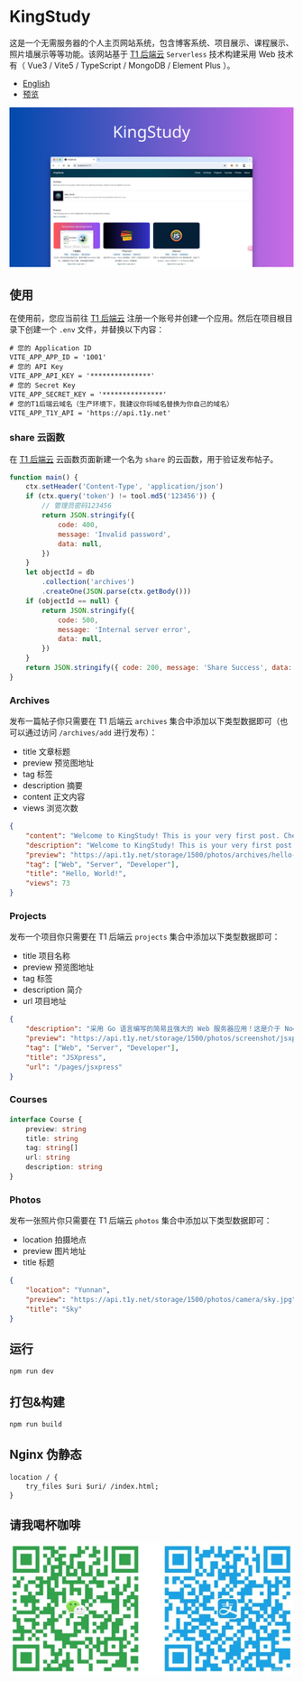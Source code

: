 # KingStudy

这是一个无需服务器的个人主页网站系统，包含博客系统、项目展示、课程展示、照片墙展示等等功能。该网站基于 <a href="https://www.t1y.net/" target="_blank">T1 后端云</a> `Serverless` 技术构建采用 Web 技术有（ Vue3 / Vite5 / TypeScript / MongoDB / Element Plus ）。

-   <a href="./README.md">English</a>
-   <a href="https://kingstudy.vip/">预览</a>

![alt Preview](./public/preview.png)

## 使用

在使用前，您应当前往 <a href="https://www.t1y.net/" target="_blank">T1 后端云</a> 注册一个账号并创建一个应用。然后在项目根目录下创建一个 `.env` 文件，并替换以下内容：

```env
# 您的 Application ID
VITE_APP_APP_ID = '1001'
# 您的 API Key
VITE_APP_API_KEY = '***************'
# 您的 Secret Key
VITE_APP_SECRET_KEY = '***************'
# 您的T1后端云域名（生产环境下，我建议你将域名替换为你自己的域名）
VITE_APP_T1Y_API = 'https://api.t1y.net'
```

### share 云函数

在 <a href="https://www.t1y.net/" target="_blank">T1 后端云</a> 云函数页面新建一个名为 `share` 的云函数，用于验证发布帖子。

```js
function main() {
    ctx.setHeader('Content-Type', 'application/json')
    if (ctx.query('token') != tool.md5('123456')) {
        // 管理员密码123456
        return JSON.stringify({
            code: 400,
            message: 'Invalid password',
            data: null,
        })
    }
    let objectId = db
        .collection('archives')
        .createOne(JSON.parse(ctx.getBody()))
    if (objectId == null) {
        return JSON.stringify({
            code: 500,
            message: 'Internal server error',
            data: null,
        })
    }
    return JSON.stringify({ code: 200, message: 'Share Success', data: null })
}
```

### Archives

发布一篇帖子你只需要在 T1 后端云 `archives` 集合中添加以下类型数据即可（也可以通过访问 `/archives/add` 进行发布）：

-   title 文章标题
-   preview 预览图地址
-   tag 标签
-   description 摘要
-   content 正文内容
-   views 浏览次数

```json
{
    "content": "Welcome to KingStudy! This is your very first post. Check documentation to learn how to use.",
    "description": "Welcome to KingStudy! This is your very first post. Check documentation to learn how to use.",
    "preview": "https://api.t1y.net/storage/1500/photos/archives/hello-world.png",
    "tag": ["Web", "Server", "Developer"],
    "title": "Hello, World!",
    "views": 73
}
```

### Projects

发布一个项目你只需要在 T1 后端云 `projects` 集合中添加以下类型数据即可：

-   title 项目名称
-   preview 预览图地址
-   tag 标签
-   description 简介
-   url 项目地址

```json
{
    "description": "采用 Go 语言编写的简易且强大的 Web 服务器应用！这是介于 Node.js、Deno 之外的又一个 JS Runtime 项目。",
    "preview": "https://api.t1y.net/storage/1500/photos/screenshot/jsxpress.png",
    "tag": ["Web", "Server", "Developer"],
    "title": "JSXpress",
    "url": "/pages/jsxpress"
}
```

### Courses

```typescript
interface Course {
    preview: string
    title: string
    tag: string[]
    url: string
    description: string
}
```

### Photos

发布一张照片你只需要在 T1 后端云 `photos` 集合中添加以下类型数据即可：

-   location 拍摄地点
-   preview 图片地址
-   title 标题

```json
{
    "location": "Yunnan",
    "preview": "https://api.t1y.net/storage/1500/photos/camera/sky.jpg",
    "title": "Sky"
}
```

## 运行

```bash
npm run dev
```

## 打包&构建

```bash
npm run build
```

## Nginx 伪静态

```nginx
location / {
	try_files $uri $uri/ /index.html;
}
```

## 请我喝杯咖啡

![alt QR-Code](./src/assets/qr_code.png)
